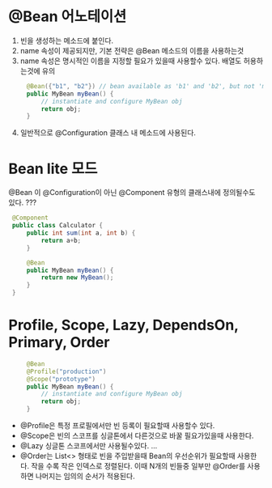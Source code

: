 # @Bean 어노테이션
1. 빈을 생성하는 메소드에 붙인다.
1. name 속성이 제공되지만, 기본 전략은 @Bean 메소드의 이름을 사용하는것 
1. name 속성은 명시적인 이름을 지정할 필요가 있을때 사용할수 있다. 배열도 허용하는것에 유의
```java
     @Bean({"b1", "b2"}) // bean available as 'b1' and 'b2', but not 'myBean'
     public MyBean myBean() {
         // instantiate and configure MyBean obj
         return obj;
     }
```
4. 일반적으로 @Configuration 클래스 내 메소드에 사용된다. 


# Bean lite 모드
@Bean 이 @Configuration이 아닌 @Component 유형의 클래스내에 정의될수도 있다.
???

```java
 @Component
 public class Calculator {
     public int sum(int a, int b) {
         return a+b;
     }

     @Bean
     public MyBean myBean() {
         return new MyBean();
     }
 }
```

# Profile, Scope, Lazy, DependsOn, Primary, Order
```java
     @Bean
     @Profile("production")
     @Scope("prototype")
     public MyBean myBean() {
         // instantiate and configure MyBean obj
         return obj;
     }
```

* @Profile은 특정 프로필에서만 빈 등록이 필요할때 사용할수 있다.
* @Scope은 빈의 스코프를 싱글톤에서 다른것으로 바꿀 필요가있을때 사용한다.
* @Lazy 싱글톤 스코프에서만 사용될수있다. ...
* @Order는 List<> 형태로 빈을 주입받을때 Bean의 우선순위가 필요할때 사용한다. 작을 수록 작은 인덱스로 정렬된다. 이때 N개의 빈들중 일부만 @Order를 사용하면 나머지는 임의의 순서가 적용된다.

